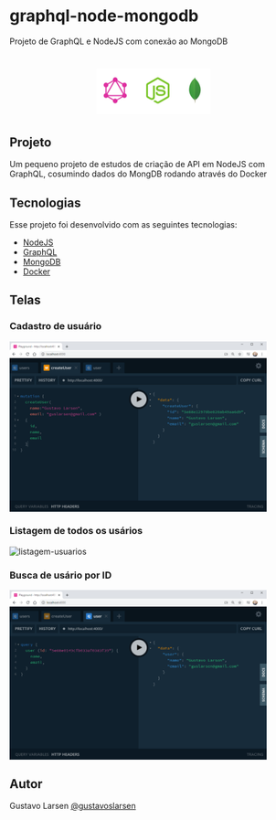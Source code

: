 # graphql-node-mongodb
 Projeto de GraphQL e NodeJS com conexão ao MongoDB

 <h1 align="center">
    <img alt="graphql-nodejs-mongodb" title="#graphQL" src=".github/logo.png" width="200px" />
</h1>


## Projeto

Um pequeno projeto de estudos de criação de API em NodeJS com GraphQL, cosumindo dados do MongDB rodando através do Docker


## Tecnologias

Esse projeto foi desenvolvido com as seguintes tecnologias:

- [NodeJS](https://nodejs.org/en/) 
- [GraphQL](https://graphql.org/) 
- [MongoDB](https://www.mongodb.com/) 
- [Docker](https://www.docker.com/) 

## Telas

### Cadastro de usuário
<img align="center" alt="cadastro-usuario" title="Cadastro de Usuário" src=".github/cadastro-usuario.png" width="450px" />

### Listagem de todos os usários
<img align="center" alt="listagem-usuarios" title="Listagem de Usuários" src=".github/listagem-usuario.png" width="450px" />

### Busca de usário por ID
<img align="center" alt="usuario-por-id" title="Busca de Usuário por ID" src=".github/usuario-por-id.png" width="450px" />

## Autor
Gustavo Larsen [@gustavoslarsen](https://twitter.com/gustavoslarsen)

